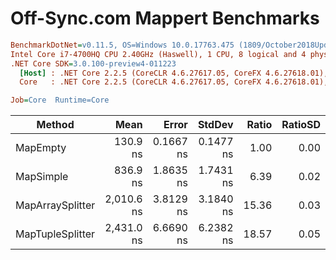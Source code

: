 # Off-Sync.com Mappert Benchmarks

``` ini
BenchmarkDotNet=v0.11.5, OS=Windows 10.0.17763.475 (1809/October2018Update/Redstone5)
Intel Core i7-4700HQ CPU 2.40GHz (Haswell), 1 CPU, 8 logical and 4 physical cores
.NET Core SDK=3.0.100-preview4-011223
  [Host] : .NET Core 2.2.5 (CoreCLR 4.6.27617.05, CoreFX 4.6.27618.01), 64bit RyuJIT
  Core   : .NET Core 2.2.5 (CoreCLR 4.6.27617.05, CoreFX 4.6.27618.01), 64bit RyuJIT

Job=Core  Runtime=Core  
```

|           Method |       Mean |     Error |    StdDev | Ratio | RatioSD | Rank |
|----------------- |-----------:|----------:|----------:|------:|--------:|-----:|
|         MapEmpty |   130.9 ns | 0.1667 ns | 0.1477 ns |  1.00 |    0.00 |    1 |
|        MapSimple |   836.9 ns | 1.8635 ns | 1.7431 ns |  6.39 |    0.02 |    2 |
| MapArraySplitter | 2,010.6 ns | 3.8129 ns | 3.1840 ns | 15.36 |    0.03 |    3 |
| MapTupleSplitter | 2,431.0 ns | 6.6690 ns | 6.2382 ns | 18.57 |    0.05 |    4 |
